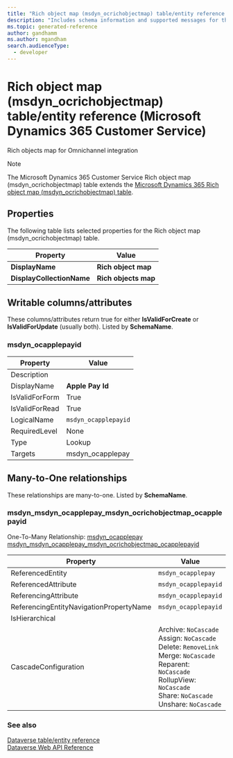 ```yaml
---
title: "Rich object map (msdyn_ocrichobjectmap) table/entity reference (Microsoft Dynamics 365 Customer Service)"
description: "Includes schema information and supported messages for the Rich object map (msdyn_ocrichobjectmap) table/entity with Microsoft Dynamics 365 Customer Service."
ms.topic: generated-reference
author: gandhamm
ms.author: mgandham
search.audienceType: 
  - developer
---
```


# Rich object map (msdyn_ocrichobjectmap) table/entity reference (Microsoft Dynamics 365 Customer Service)

Rich objects map for Omnichannel integration

> [!NOTE]
> The Microsoft Dynamics 365 Customer Service Rich object map (msdyn_ocrichobjectmap) table extends the [Microsoft Dynamics 365 Rich object map (msdyn_ocrichobjectmap) table](/dynamics365/developer/reference/entities/msdyn_ocrichobjectmap).


## Properties

The following table lists selected properties for the Rich object map (msdyn_ocrichobjectmap) table.

|Property|Value|
| --- | --- |
| **DisplayName** | **Rich object map** |
| **DisplayCollectionName** | **Rich objects map** |

## Writable columns/attributes

These columns/attributes return true for either **IsValidForCreate** or **IsValidForUpdate** (usually both). Listed by **SchemaName**.

### <a name="BKMK_msdyn_ocapplepayid"></a> msdyn_ocapplepayid

|Property|Value|
|---|---|
|Description||
|DisplayName|**Apple Pay Id**|
|IsValidForForm|True|
|IsValidForRead|True|
|LogicalName|`msdyn_ocapplepayid`|
|RequiredLevel|None|
|Type|Lookup|
|Targets|msdyn_ocapplepay|


## Many-to-One relationships

These relationships are many-to-one. Listed by **SchemaName**.

### <a name="BKMK_msdyn_msdyn_ocapplepay_msdyn_ocrichobjectmap_ocapplepayid"></a> msdyn_msdyn_ocapplepay_msdyn_ocrichobjectmap_ocapplepayid

One-To-Many Relationship: [msdyn_ocapplepay msdyn_msdyn_ocapplepay_msdyn_ocrichobjectmap_ocapplepayid](msdyn_ocapplepay.md#BKMK_msdyn_msdyn_ocapplepay_msdyn_ocrichobjectmap_ocapplepayid)

|Property|Value|
|---|---|
|ReferencedEntity|`msdyn_ocapplepay`|
|ReferencedAttribute|`msdyn_ocapplepayid`|
|ReferencingAttribute|`msdyn_ocapplepayid`|
|ReferencingEntityNavigationPropertyName|`msdyn_ocapplepayid`|
|IsHierarchical||
|CascadeConfiguration|Archive: `NoCascade`<br />Assign: `NoCascade`<br />Delete: `RemoveLink`<br />Merge: `NoCascade`<br />Reparent: `NoCascade`<br />RollupView: `NoCascade`<br />Share: `NoCascade`<br />Unshare: `NoCascade`|



### See also

[Dataverse table/entity reference](/power-apps/developer/data-platform/reference/about-entity-reference)  
[Dataverse Web API Reference](/power-apps/developer/data-platform/webapi/reference/about)   

